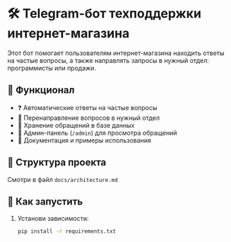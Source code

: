 # 🛠 Telegram-бот техподдержки интернет-магазина

Этот бот помогает пользователям интернет-магазина находить ответы на частые вопросы, а также направлять запросы в нужный отдел: программисты или продажи.

## 🧩 Функционал

- ❓ Автоматические ответы на частые вопросы
- 📨 Перенаправление вопросов в нужный отдел
- 📁 Хранение обращений в базе данных
- 🔐 Админ-панель (`/admin`) для просмотра обращений
- 📖 Документация и примеры использования

## 📁 Структура проекта

Смотри в файл `docs/architecture.md`

## 🚀 Как запустить

1. Установи зависимости:
   ```bash
   pip install -r requirements.txt